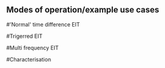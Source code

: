 ## Modes of operation/example use cases

#'Normal' time difference EIT

#Trigerred EIT 

#Multi frequency EIT

#Characterisation